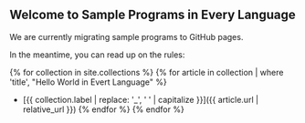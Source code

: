 ## Welcome to Sample Programs in Every Language

We are currently migrating sample programs to GitHub pages.

In the meantime, you can read up on the rules:

{% for collection in site.collections %}
  {% for article in collection | where 'title', "Hello World in Evert Language" %}
  - [{{ collection.label | replace: '_', ' ' | capitalize }}]({{ article.url | relative_url }})
  {% endfor %}
{% endfor %}

[1]: hello-world/RULES.md

